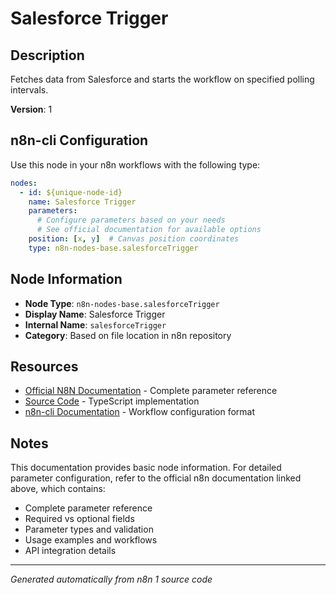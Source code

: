 # Salesforce Trigger

## Description

Fetches data from Salesforce and starts the workflow on specified polling intervals.

**Version**: 1

## n8n-cli Configuration

Use this node in your n8n workflows with the following type:

```yaml
nodes:
  - id: ${unique-node-id}
    name: Salesforce Trigger
    parameters:
      # Configure parameters based on your needs
      # See official documentation for available options
    position: [x, y]  # Canvas position coordinates
    type: n8n-nodes-base.salesforceTrigger
```

## Node Information

- **Node Type**: `n8n-nodes-base.salesforceTrigger`
- **Display Name**: Salesforce Trigger
- **Internal Name**: `salesforceTrigger`
- **Category**: Based on file location in n8n repository

## Resources

- [Official N8N Documentation](https://docs.n8n.io/integrations/builtin/app-nodes/n8n-nodes-base.salesforcetrigger/) - Complete parameter reference
- [Source Code](https://github.com/n8n-io/n8n/blob/master/packages/nodes-base/nodes/Salesforce/SalesforceTrigger.node.ts) - TypeScript implementation
- [n8n-cli Documentation](https://github.com/edenreich/n8n-cli) - Workflow configuration format

## Notes

This documentation provides basic node information. For detailed parameter configuration, 
refer to the official n8n documentation linked above, which contains:

- Complete parameter reference
- Required vs optional fields
- Parameter types and validation
- Usage examples and workflows
- API integration details

---
*Generated automatically from n8n 1 source code*
